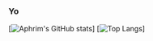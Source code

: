 ### Yo
[![Aphrim's GitHub stats](https://github-readme-stats.vercel.app/api?username=aphrim&count_private=true&theme=synthwave)]
[![Top Langs](https://github-readme-stats.vercel.app/api/top-langs/?username=aphrim&theme=synthwave)]
